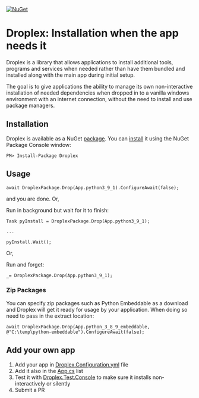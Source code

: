 [![NuGet](https://img.shields.io/nuget/v/Droplex.svg)](https://nuget.org/packages/Droplex)

# Droplex: Installation when the app needs it

Droplex is a library that allows applications to install additional tools, programs and services when needed rather than have them bundled and installed along with the main app during initial setup. 

The goal is to give applications the ability to manage its own non-interactive installation of needed dependencies when dropped in to a vanilla windows environment with an internet connection, without the need to install and use package managers.

## Installation
Droplex is available as a NuGet [package](https://www.nuget.org/packages/Droplex/). You can [install](http://docs.nuget.org/docs/start-here/installing-nuget) it using the NuGet Package Console window:

```
PM> Install-Package Droplex
```

## Usage

```
await DroplexPackage.Drop(App.python3_9_1).ConfigureAwait(false);
```

and you are done. Or,

Run in background but wait for it to finish:
```
Task pyInstall = DroplexPackage.Drop(App.python3_9_1); 

...

pyInstall.Wait();
```

Or,

Run and forget:
```
_= DroplexPackage.Drop(App.python3_9_1);
```

### Zip Packages

You can specify zip packages such as Python Embeddable as a download and Droplex will get it ready for usage by your application. When doing so need to pass in the extract location:
```
await DroplexPackage.Drop(App.python_3_8_9_embeddable, @"C:\temp\python-embeddable").ConfigureAwait(false);
```


## Add your own app
1. Add your app in [Droplex.Configuration.yml](https://github.com/jjw24/Droplex/blob/main/Droplex/Droplex.Configuration.yml) file
2. Add it also in the [App.cs](https://github.com/jjw24/Droplex/blob/main/Droplex/App.cs) list
3. Test it with [Droplex.Test.Console](https://github.com/jjw24/Droplex/tree/main/Droplex.Test.Console) to make sure it installs non-interactively or silently
4. Submit a PR
